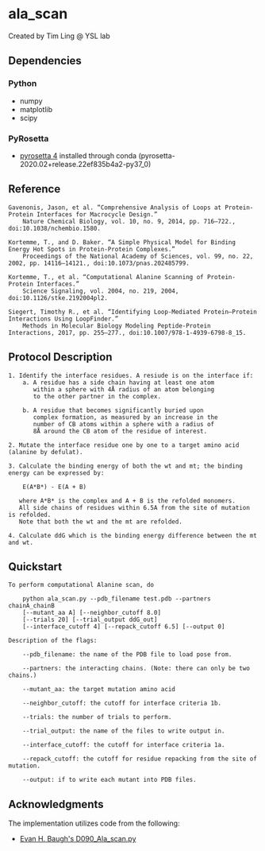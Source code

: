 # ala_scan
Created by Tim Ling @ YSL lab

## Dependencies

### Python
* numpy
* matplotlib
* scipy

### PyRosetta
* [pyrosetta 4](http://www.pyrosetta.org/dow) installed through conda (pyrosetta-2020.02+release.22ef835b4a2-py37_0)


## Reference
	
	Gavenonis, Jason, et al. “Comprehensive Analysis of Loops at Protein-Protein Interfaces for Macrocycle Design.” 
		Nature Chemical Biology, vol. 10, no. 9, 2014, pp. 716–722., doi:10.1038/nchembio.1580.
	
	Kortemme, T., and D. Baker. “A Simple Physical Model for Binding Energy Hot Spots in Protein-Protein Complexes.” 
		Proceedings of the National Academy of Sciences, vol. 99, no. 22, 2002, pp. 14116–14121., doi:10.1073/pnas.202485799.
	
	Kortemme, T., et al. “Computational Alanine Scanning of Protein-Protein Interfaces.” 
		Science Signaling, vol. 2004, no. 219, 2004, doi:10.1126/stke.2192004pl2.
	
	Siegert, Timothy R., et al. “Identifying Loop-Mediated Protein–Protein Interactions Using LoopFinder.” 
		Methods in Molecular Biology Modeling Peptide-Protein Interactions, 2017, pp. 255–277., doi:10.1007/978-1-4939-6798-8_15.	

## Protocol Description

	1. Identify the interface residues. A resiude is on the interface if:
		a. A residue has a side chain having at least one atom 
		   within a sphere with 4Å radius of an atom belonging 
		   to the other partner in the complex.

		b. A residue that becomes significantly buried upon 
		   complex formation, as measured by an increase in the
		   number of CB atoms within a sphere with a radius of 
		   8Å around the CB atom of the residue of interest.
	
	2. Mutate the interface residue one by one to a target amino acid (alanine by defulat).

	3. Calculate the binding energy of both the wt and mt; the binding energy can be expressed by:
	
		E(A*B*) - E(A + B)

	   where A*B* is the complex and A + B is the refolded monomers.
	   All side chains of residues within 6.5A from the site of mutation is refolded. 
	   Note that both the wt and the mt are refolded.

	4. Calculate ddG which is the binding energy difference between the mt and wt.

## Quickstart
	
	To perform computational Alanine scan, do 

		python ala_scan.py --pdb_filename test.pdb --partners chainA_chainB 
		[--mutant_aa A] [--neighbor_cutoff 8.0] 
		[--trials 20] [--trial_output ddG_out] 
		[--interface_cutoff 4] [--repack_cutoff 6.5] [--output 0]

	Description of the flags:

		--pdb_filename: the name of the PDB file to load pose from. 

		--partners: the interacting chains. (Note: there can only be two chains.)

		--mutant_aa: the target mutation amino acid

		--neighbor_cutoff: the cutoff for interface criteria 1b. 

		--trials: the number of trials to perform.

		--trial_output: the name of the files to write output in.

		--interface_cutoff: the cutoff for interface criteria 1a. 

		--repack_cutoff: the cutoff for residue repacking from the site of mutation.

		--output: if to write each mutant into PDB files.

## Acknowledgments
The implementation utilizes code from the following:
* [Evan H. Baugh's D090_Ala_scan.py](https://graylab.jhu.edu/pyrosetta/downloads/scripts/demo/D090_Ala_scan.py)





